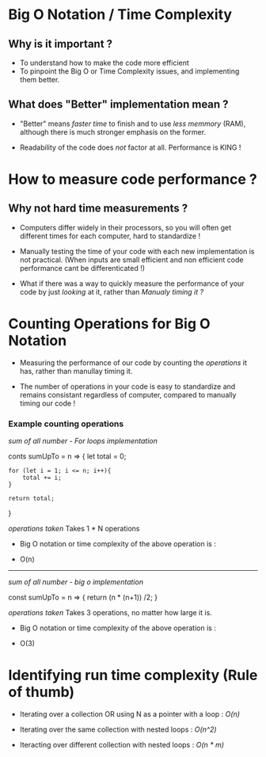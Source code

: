 # Big O Notation / Time Complexity

## Why is it important ?

* To understand how to make the code more efficient
* To pinpoint the Big O or Time Complexity issues, and implementing them better.

## What does "Better" implementation mean ?

* "Better" means *faster time* to finish and to use *less memmory* (RAM), although there is much stronger emphasis on the former.

* Readability of the code does *not* factor at all. Performance is KING !


# How to measure code performance ?

## Why not hard time measurements ?

* Computers differ widely in their processors, so you will often get different times for each computer, hard to standardize !

* Manually testing the time of your code with each new implementation is not practical. (When inputs are small efficient and non efficient code performance cant be differenticated !)

* What if there was a way to quickly measure the performance of your code by just *looking* at it, rather than *Manualy timing it ?*

# Counting Operations for Big O Notation

* Measuring the performance of our code by counting the *operations* it has, rather than manullay timing it.

* The number of operations in your code is easy to standardize and remains consistant regardless of computer, compared to manually timing our code !

### Example counting operations 

*sum of all number - For loops implementation*

conts sumUpTo = n => {
    let total = 0;

    for (let i = 1; i <= n; i++){
        total += i;
    }

    return total;
}

*operations taken*
Takes 1 * N operations

- Big O notation or time complexity of the above operation is :

- O(n)

----------------------------------------------------

*sum of all number - big o implementation*

const sumUpTo = n => {
    return (n * (n+1)) /2;
}

*operations taken*
Takes 3 operations, no matter how large it is.

- Big O notation or time complexity of the above operation is :

- O(3)


# Identifying run time complexity (Rule of thumb)

* Iterating over a collection OR using N as a pointer with a loop : *O(n)*

* Iterating over the same collection with nested loops : *O(n^2)*

* Iteracting over different collection with nested loops : *O(n * m)*











